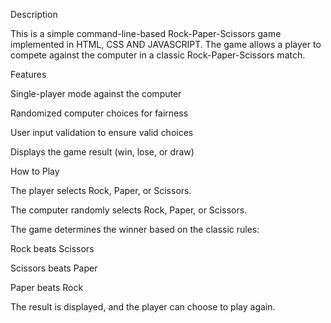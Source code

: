 Description

This is a simple command-line-based Rock-Paper-Scissors game implemented in HTML, CSS AND JAVASCRIPT. The game allows a player to compete against the computer in a classic Rock-Paper-Scissors match.

Features

Single-player mode against the computer

Randomized computer choices for fairness

User input validation to ensure valid choices

Displays the game result (win, lose, or draw)

How to Play

The player selects Rock, Paper, or Scissors.

The computer randomly selects Rock, Paper, or Scissors.

The game determines the winner based on the classic rules:

Rock beats Scissors

Scissors beats Paper

Paper beats Rock

The result is displayed, and the player can choose to play again.
